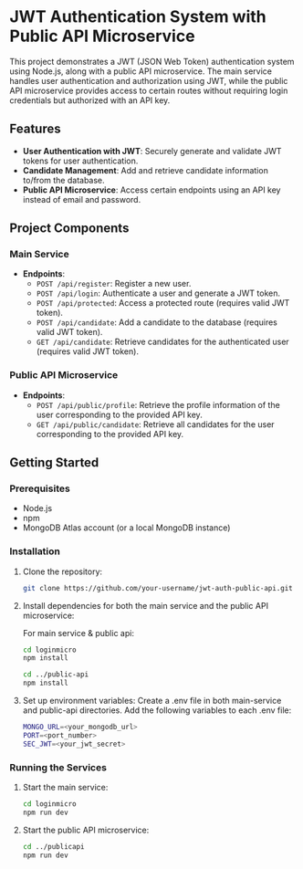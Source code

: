 # JWT Authentication System with Public API Microservice

This project demonstrates a JWT (JSON Web Token) authentication system using Node.js, along with a public API microservice. 
The main service handles user authentication and authorization using JWT, while the public API microservice provides access to certain routes without requiring login credentials but authorized with an API key.

## Features

- **User Authentication with JWT**: Securely generate and validate JWT tokens for user authentication.
- **Candidate Management**: Add and retrieve candidate information to/from the database.
- **Public API Microservice**: Access certain endpoints using an API key instead of email and password.

## Project Components

### Main Service

- **Endpoints**:
  - `POST /api/register`: Register a new user.
  - `POST /api/login`: Authenticate a user and generate a JWT token.
  - `POST /api/protected`: Access a protected route (requires valid JWT token).
  - `POST /api/candidate`: Add a candidate to the database (requires valid JWT token).
  - `GET /api/candidate`: Retrieve candidates for the authenticated user (requires valid JWT token).

### Public API Microservice

- **Endpoints**:
  - `POST /api/public/profile`: Retrieve the profile information of the user corresponding to the provided API key.
  - `GET /api/public/candidate`: Retrieve all candidates for the user corresponding to the provided API key.

## Getting Started

### Prerequisites

- Node.js
- npm
- MongoDB Atlas account (or a local MongoDB instance)

### Installation

1. Clone the repository:
   ```sh
   git clone https://github.com/your-username/jwt-auth-public-api.git
   
2. Install dependencies for both the main service and the public API microservice:

   For main service & public api:
    ```sh
    cd loginmicro
    npm install 

    cd ../public-api
    npm install

4. Set up environment variables: 
   Create a .env file in both main-service and public-api directories. 
   Add the following variables to each .env file:

    ```sh
    MONGO_URL=<your_mongodb_url>
    PORT=<port_number>
    SEC_JWT=<your_jwt_secret>


### Running the Services
 1. Start the main service:

    ```sh
    cd loginmicro
    npm run dev

 2. Start the public API microservice:

    ```sh
    cd ../publicapi
    npm run dev
